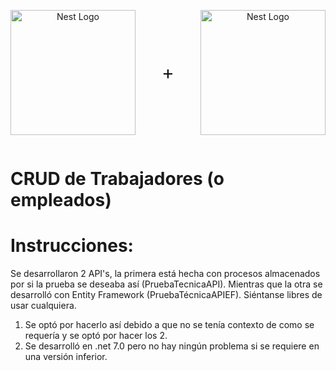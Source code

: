 <div align="center">
    <div style="display: flex; align-items: center;">
        <div style="flex: 1;">
            <p style="display: inline-block;">
                <a href="https://es.reactjs.org/" target="_blank"><img src="https://cdn.worldvectorlogo.com/logos/angular-icon.svg" width="200" alt="Nest Logo" /></a>
            </p>
        </div>
        <div style="flex: 1; text-align: center;">
            <p style="margin: 0; font-size: 30px">+</p>
        </div>
        <div style="flex: 1;">
            <p style="display: inline-block;">
                <a href="https://es.reactjs.org/" target="_blank"><img src="https://upload.wikimedia.org/wikipedia/commons/7/7d/Microsoft_.NET_logo.svg" width="200" alt="Nest Logo" /></a>
            </p>
        </div>
    </div>
</div>

# CRUD de Trabajadores (o empleados)

# Instrucciones:
Se desarrollaron 2 API's, la primera está hecha con procesos almacenados por si la prueba se deseaba así (PruebaTecnicaAPI). Mientras que la otra se desarrolló con Entity Framework (PruebaTécnicaAPIEF). Siéntanse libres de usar cualquiera.
1. Se optó por hacerlo así debido a que no se tenía contexto de como se requería y se optó por hacer los 2.
2. Se desarrolló en .net 7.0 pero no hay ningún problema si se requiere en una versión inferior.